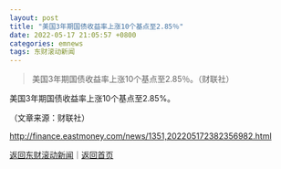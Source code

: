 ```yaml
---
layout: post
title: "美国3年期国债收益率上涨10个基点至2.85％"
date: 2022-05-17 21:05:57 +0800
categories: emnews
tags: 东财滚动新闻
---
```

> 美国3年期国债收益率上涨10个基点至2.85％。（财联社）

<p>美国3年期国债收益率上涨10个基点至2.85%。</p><p class="em_media">（文章来源：财联社）</p>

<http://finance.eastmoney.com/news/1351,202205172382356982.html>

[返回东财滚动新闻](//finews.withounder.com/emnews/)｜[返回首页](//finews.withounder.com/)
